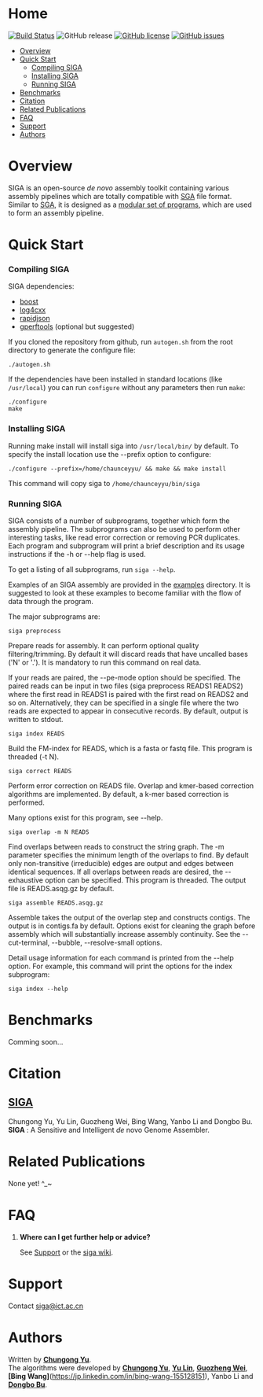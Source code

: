 Home
====

[![Build Status](https://travis-ci.org/chungongyu/siga.svg?branch=master)](https://travis-ci.org/chungongyu/siga)
![GitHub release](https://img.shields.io/github/release/chungongyu/siga.svg)
[![GitHub license](https://img.shields.io/github/license/chungongyu/siga.svg)](https://github.com/chungongyu/siga)
[![GitHub issues](https://img.shields.io/github/issues/chungongyu/siga.svg)](https://github.com/chungongyu/siga/issues)

* [Overview](#overview)
* [Quick Start](#quick-start)
	* [Compiling SIGA](#compiling-siga)
	* [Installing SIGA](#installing-siga)
	* [Running SIGA](#running-siga)
* [Benchmarks](#benchmarks)
* [Citation](#citation)
* [Related Publications](#related-publications)
* [FAQ](#faq)
* [Support](#support)
* [Authors](#authors)

Overview
========

SIGA is an open-source _de novo_ assembly toolkit containing various assembly pipelines which are totally compatible with [SGA](https://github.com/jts/sga) file format. Similar to [SGA](https://github.com/jts/sga), it is designed as a [modular set of programs](#running-siga), which are used to form an assembly pipeline.

Quick Start
===========

### Compiling SIGA

SIGA dependencies:
* [boost](https://www.boost.org/)
* [log4cxx](https://logging.apache.org/log4cxx)
* [rapidjson](https://github.com/Tencent/rapidjson)
* [gperftools](https://github.com/gperftools/gperftools) (optional but suggested)

If you cloned the repository from github, run `autogen.sh` from the root directory 
to generate the configure file:

```
./autogen.sh
```

If the dependencies have been installed in standard locations (like `/usr/local`) you
can run `configure` without any parameters then run `make`:

```
./configure
make
```

### Installing SIGA

Running make install will install siga into `/usr/local/bin/` by default. To specify the install
location use the --prefix option to configure:

```
./configure --prefix=/home/chaunceyyu/ && make && make install
```

This command will copy siga to `/home/chaunceyyu/bin/siga`

### Running SIGA

SIGA consists of a number of subprograms, together which form the assembly pipeline. The subprograms
can also be used to perform other interesting tasks, like read error correction or removing PCR duplicates.
Each program and subprogram will print a brief description and its usage instructions if the -h or --help 
flag is used.

To get a listing of all subprograms, run `siga --help`.

Examples of an SIGA assembly are provided in the [examples](https://github.com/chungongyu/siga/tree/master/examples) directory. It is suggested to look at these examples to become familiar with the flow of data through the program.

The major subprograms are:

```
siga preprocess
```

Prepare reads for assembly. It can perform optional quality filtering/trimming. By default
it will discard reads that have uncalled bases ('N' or '.'). It is mandatory to run this command 
on real data. 

If your reads are paired, the --pe-mode option should be specified. The paired reads can be input in two 
files (siga preprocess READS1 READS2) where the first read in READS1 is paired with the first read on READS2 
and so on. Alternatively, they can be specified in a single file where the two reads are expected to appear 
in consecutive records. By default, output is written to stdout.

```
siga index READS
```

Build the FM-index for READS, which is a fasta or fastq file. 
This program is threaded (-t N).

```
siga correct READS
```

Perform error correction on READS file. Overlap and kmer-based correction algorithms
are implemented. By default, a k-mer based correction is performed. 

Many options exist for this program, see --help. 

```
siga overlap -m N READS
```

Find overlaps between reads to construct the string graph. The -m parameter specifies
the minimum length of the overlaps to find. By default only non-transitive (irreducible) edges are output and edges
between identical sequences. If all overlaps between reads are desired, the --exhaustive option can be specified.
This program is threaded. The output file is READS.asqg.gz by default.

```
siga assemble READS.asqg.gz
```

Assemble takes the output of the overlap step and constructs contigs. The output is in contigs.fa by default. Options
exist for cleaning the graph before assembly which will substantially increase assembly continuity. 
See the --cut-terminal, --bubble, --resolve-small options.

Detail usage information for each command is printed from the --help option. For example, this command will print the 
options for the index subprogram:

```
siga index --help
```

Benchmarks
========

Comming soon...

Citation
========

## [SIGA](https://github.com/chungongyu/siga)

Chungong Yu, Yu Lin, Guozheng Wei, Bing Wang, Yanbo Li and Dongbo Bu. **SIGA** : A Sensitive and Intelligent *de* novo Genome Assembler.

Related Publications
====================

None yet! ^_~

FAQ
====

1. **Where can I get further help or advice?**

   See [Support](#support) or the [siga wiki](https://github.com/chungongyu/siga/wiki).

Support
=======

Contact [siga@ict.ac.cn](mailto:siga@ict.ac.cn)

Authors
=======

Written by **[Chungong Yu](http://bioinfo.ict.ac.cn/~yuchungong)**.<br>
The algorithms were developed by **[Chungong Yu](http://bioinfo.ict.ac.cn/~yuchungong)**, **[Yu Lin](https://cecs.anu.edu.au/people/yu-lin)**, **[Guozheng Wei](http://bioinfo.ict.ac.cn/~weiguozheng)**, **[Bing Wang]**(https://jp.linkedin.com/in/bing-wang-155128151),
Yanbo Li and **[Dongbo Bu](http://bioinfo.ict.ac.cn/~dbu)**.
